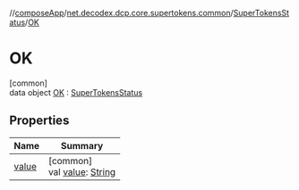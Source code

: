 //[composeApp](../../../../index.md)/[net.decodex.dcp.core.supertokens.common](../../index.md)/[SuperTokensStatus](../index.md)/[OK](index.md)

# OK

[common]\
data object [OK](index.md) : [SuperTokensStatus](../index.md)

## Properties

| Name | Summary |
|---|---|
| [value](../value.md) | [common]<br>val [value](../value.md): [String](https://kotlinlang.org/api/latest/jvm/stdlib/kotlin/-string/index.html) |
